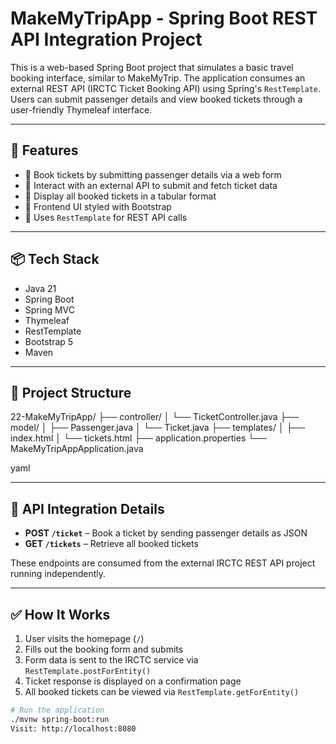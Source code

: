 # MakeMyTripApp - Spring Boot REST API Integration Project

This is a web-based Spring Boot project that simulates a basic travel booking interface, similar to MakeMyTrip. The application consumes an external REST API (IRCTC Ticket Booking API) using Spring's `RestTemplate`. Users can submit passenger details and view booked tickets through a user-friendly Thymeleaf interface.

---

## 🚀 Features

- 🧾 Book tickets by submitting passenger details via a web form
- 🔄 Interact with an external API to submit and fetch ticket data
- 📃 Display all booked tickets in a tabular format
- 🎨 Frontend UI styled with Bootstrap
- 📡 Uses `RestTemplate` for REST API calls

---

## 📦 Tech Stack

- Java 21
- Spring Boot
- Spring MVC
- Thymeleaf
- RestTemplate
- Bootstrap 5
- Maven

---

## 📂 Project Structure

22-MakeMyTripApp/
├── controller/
│ └── TicketController.java
├── model/
│ ├── Passenger.java
│ └── Ticket.java
├── templates/
│ ├── index.html
│ └── tickets.html
├── application.properties
└── MakeMyTripAppApplication.java

yaml


---

## 🔗 API Integration Details

- **POST `/ticket`** – Book a ticket by sending passenger details as JSON  
- **GET `/tickets`** – Retrieve all booked tickets

These endpoints are consumed from the external IRCTC REST API project running independently.

---

## ✅ How It Works

1. User visits the homepage (`/`)
2. Fills out the booking form and submits
3. Form data is sent to the IRCTC service via `RestTemplate.postForEntity()`
4. Ticket response is displayed on a confirmation page
5. All booked tickets can be viewed via `RestTemplate.getForEntity()`


```bash
# Run the application
./mvnw spring-boot:run
Visit: http://localhost:8080